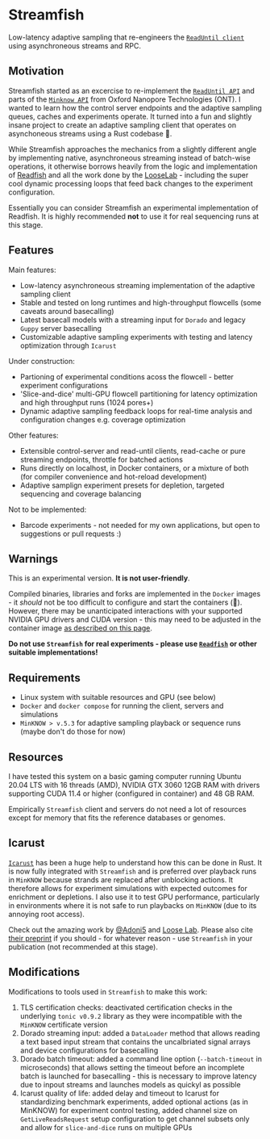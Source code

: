 # Streamfish

Low-latency adaptive sampling that re-engineers the [`ReadUntil client`](https://github.com/nanoporetech/read_until_api) using asynchroneous streams and RPC.

## Motivation

Streamfish started as an excercise to re-implement the [`ReadUntil API`](https://github.com/nanoporetech/read_until_api) and parts of the [`Minknow API`](https://github.com/nanoporetech/minknow_api/tree/master/proto/minknow_api) from Oxford Nanopore Technologies (ONT). I wanted to learn how the control server endpoints and the adaptive sampling queues, caches and experiments operate. It turned into a fun and slightly insane project to create an adaptive sampling client that operates on asynchoneous streams using a Rust codebase 🦀. 

While Streamfish approaches the mechanics from a slightly different angle by implementing native, asynchroneous streaming instead of batch-wise operations, it otherwise borrows heavily from the logic and implementation of [Readfish](https://github.com/LooseLab/Readfish) and all the work done by the [LooseLab](https://github.com/LooseLab) - including the super cool dynamic processing loops that feed back changes to the experiment configuration. 

Essentially you can consider Streamfish an experimental implementation of Readfish. It is highly recommended **not** to use it for real sequencing runs at this stage.

## Features

Main features:

* Low-latency asynchroneous streaming implementation of the adaptive sampling client
* Stable and tested on long runtimes and high-throughput flowcells (some caveats around basecalling)
* Latest basecall models with a streaming input for `Dorado` and legacy `Guppy` server basecalling
* Customizable adaptive sampling experiments with testing and latency optimization through `Icarust`

Under construction:

* Partioning of experimental conditions acoss the flowcell - better experiment configurations
* 'Slice-and-dice' multi-GPU flowcell partitioning for latency optimization and high throughput runs (1024 pores+)
* Dynamic adaptive sampling feedback loops for real-time analysis and configuration changes e.g. coverage optimization

Other features:

* Extensible control-server and read-until clients, read-cache or pure streaming endpoints, throttle for batched actions
* Runs directly on localhost, in Docker containers, or a mixture of both (for compiler convenience and hot-reload development)
* Adaptive samplign experiment presets for depletion, targeted sequencing and coverage balancing

Not to be implemented:

* Barcode experiments - not needed for my own applications, but open to suggestions or pull requests :) 

## Warnings

This is an experimental version. **It is not user-friendly**.

Compiled binaries, libraries and forks are implemented in the `Docker` images - it *should* not be too difficult to configure and start the containers (😬). However, there may be unanticipated interactions with your supported NVIDIA GPU drivers and CUDA version - this may need to be adjusted in the container image [as described on this page](docs/gpu.md). 

**Do not use `Streamfish` for real experiments - please use [`Readfish`](https://github.com/LooseLab/readfish) or other suitable implementations!**

## Requirements

* Linux system with suitable resources and GPU (see below)
* `Docker` and `docker compose` for running the client, servers and simulations
* `MinKNOW > v.5.3` for adaptive sampling playback or sequence runs (maybe don't do those for now)

## Resources

I have tested this system on a basic gaming computer running Ubuntu 20.04 LTS with 16 threads (AMD), NVIDIA GTX 3060 12GB RAM with drivers supporting CUDA 11.4 or higher (configured in container) and 48 GB RAM. 

Empirically `Streamfish` client and servers do not need a lot of resources except for memory that fits the reference databases or genomes.

## Icarust

[`Icarust`](https://github.com/LooseLab/Icarust) has been a huge help to understand how this can be done in Rust. It is now fully integrated with `Streamfish` and is preferred over playback runs in `MinKNOW` because strands are replaced after unblocking actions. It therefore allows for experiment simulations with expected outcomes for enrichment or depletions. I also use it to test GPU performance, particularly in environments where it is not safe to run playbacks on `MinKNOW` (due to its annoying root access). 

Check out the amazing work by [@Adoni5](https://github.com/Adoni5) and [Loose Lab](https://github.com/LooseLab). Please also cite [their preprint](https://www.biorxiv.org/content/10.1101/2023.05.16.540986v1) if you should - for whatever reason - use `Streamfish` in your publication (not recommended at this stage).

## Modifications

Modifications to tools used in `Streamfish` to make this work:

1. TLS certification checks: deactivated certification checks in the underlying `tonic v0.9.2` library as they were incompatible with the `MinKNOW` certificate version
2. Dorado streaming input: added a `DataLoader` method that allows reading a text based input stream that contains the uncalbriated signal arrays and device configurations for basecalling
3. Dorado batch timeout: added a command line option (`--batch-timeout` in microseconds) that allows setting the timeout before an incomplete batch is launched for basecalling - this is necessary to improve latency due to inpout streams and launches models as quickyl as possible
4. Icarust quality of life: added delay and timeout to Icarust for standardizing benchmark experiments, added optional actions (as in MinKNOW) for experiment control testing, added channel size on `GetLiveReadsRequest` setup configuration to get channel subsets only and allow for `slice-and-dice` runs on multiple GPUs

